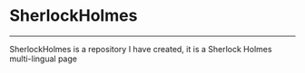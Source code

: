 <h1>SherlockHolmes</h1>
<hr>
<p>SherlockHolmes is a repository I have created, it is a Sherlock Holmes multi-lingual page</p>
